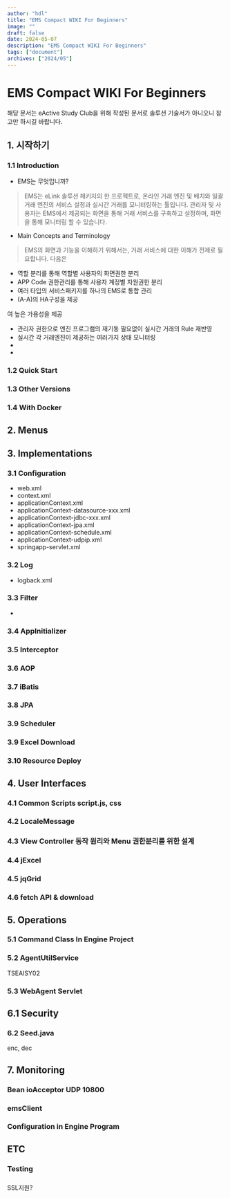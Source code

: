 ```yaml
---
author: "hdl"
title: "EMS Compact WIKI For Beginners"
image: ""
draft: false
date: 2024-05-07
description: "EMS Compact WIKI For Beginners"
tags: ["document"]
archives: ["2024/05"]
---
```


# EMS Compact WIKI For Beginners

해당 문서는 eActive Study Club을 위해 작성된 문서로 솔루션 기술서가 아니오니 참고만 하시길 바랍니다.

## 1. 시작하기

### 1.1 Introduction

- EMS는 무엇입니까?

> EMS는 eLink 솔루션 패키지의 한 프로젝트로, 온라인 거래 엔진 및 배치와 일괄 거래 엔진의 서비스 설정과 실시간 거래를 모니터링하는 툴입니다. 관리자 및 사용자는 EMS에서 제공되는 화면을 통해 거래 서비스를 구축하고 설정하며, 화면을 통해 모니터링 할 수 있습니다.

- Main Concepts and Terminology

> EMS의 화면과 기능을 이해하기 위해서는, 거래 서비스에 대한 이해가 전제로 필요합니다. 다음은 

  - 역할 분리를 통해 역할별 사용자의 화면권한 분리
  - APP Code 권한관리를 통해 사용자 계정별 자원권한 분리
  - 여러 타입의 서비스패키지를 하나의 EMS로 통합 관리
  - (A-A)의 HA구성을 제공

여 높은 가용성을 제공

  - 관리자 권한으로 엔진 프로그램의 재기동 필요없이 실시간 거래의 Rule 재반영
  - 실시간 각 거래엔진이 제공하는 여러가지 상태 모니터링
  - 
  - 

### 1.2 Quick Start

### 1.3 Other Versions

### 1.4 With Docker

## 2. Menus

## 3. Implementations

### 3.1 Configuration

- web.xml
- context.xml
- applicationContext.xml
- applicationContext-datasource-xxx.xml
- applicationContext-jdbc-xxx.xml
- applicationContext-jpa.xml
- applicationContext-schedule.xml
- applicationContext-udpip.xml
- springapp-servlet.xml

### 3.2 Log
- logback.xml

### 3.3 Filter
- 

### 3.4 AppInitializer

### 3.5 Interceptor

### 3.6 AOP

### 3.7 iBatis

### 3.8 JPA

### 3.9 Scheduler

### 3.9 Excel Download

### 3.10 Resource Deploy

## 4. User Interfaces

### 4.1 Common Scripts script.js, css

### 4.2 LocaleMessage

### 4.3 View Controller 동작 원리와 Menu 권한분리를 위한 설계

### 4.4 jExcel

### 4.5 jqGrid

### 4.6 fetch API & download

## 5. Operations

### 5.1 Command Class In Engine Project

### 5.2 AgentUtilService 

TSEAISY02

### 5.3 WebAgent Servlet

## 6.1 Security

### 6.2 Seed.java

enc, dec

## 7. Monitoring

### Bean ioAcceptor UDP 10800

### emsClient

### Configuration in Engine Program

## ETC

### Testing

### 

SSL지원?

